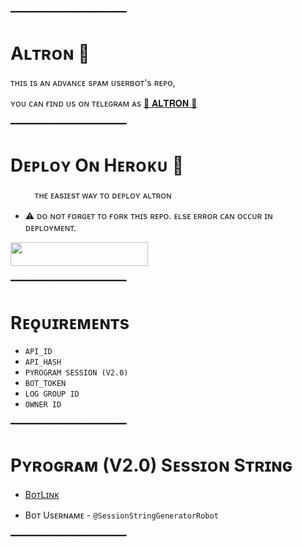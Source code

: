 ━━━━━━━━━━━━━━━━━━━━━━

# Aʟᴛʀᴏɴ 🖤
ᴛʜɪs ɪs ᴀɴ ᴀᴅᴠᴀɴᴄᴇ sᴘᴀᴍ ᴜsᴇʀʙᴏᴛ's ʀᴇᴘᴏ, 

ʏᴏᴜ ᴄᴀɴ ғɪɴᴅ ᴜs ᴏɴ ᴛᴇʟᴇɢʀᴀᴍ ᴀs  [🖤 𝐀𝐋𝐓𝐑𝐎𝐍 🖤](https://t.me/TheAltron)

━━━━━━━━━━━━━━━━━━━━━━
# Dᴇᴘʟᴏʏ Oɴ Hᴇʀᴏᴋᴜ​ 🚀
ㅤㅤㅤᴛʜᴇ ᴇᴀsɪᴇsᴛ ᴡᴀʏ ᴛᴏ ᴅᴇᴘʟᴏʏ ᴀʟᴛʀᴏɴ​

- ⚠️ ᴅᴏ ɴᴏᴛ ғᴏʀɢᴇᴛ ᴛᴏ ғᴏʀᴋ ᴛʜɪs ʀᴇᴘᴏ. ᴇʟsᴇ ᴇʀʀᴏʀ ᴄᴀɴ ᴏᴄᴄᴜʀ ɪɴ ᴅᴇᴘʟᴏʏᴍᴇɴᴛ.

<p align="left"><a href="https://dashboard.heroku.com/new?template=https://github.com/ExoticHero/AltSpam"> <img src="https://img.shields.io/badge/Deploy%20To%20Heroku-cyan?style=for-the-badge&logo=heroku" width="220" height="38.45"/></a></p>
━━━━━━━━━━━━━━━━━━━━━━

# Rᴇǫᴜɪʀᴇᴍᴇɴᴛs

- `API_ID`
- `API_HASH`
- `PYROGRAM SESSION (V2.0)`
- `BOT_TOKEN`
- `LOG GROUP ID`
- `OWNER ID`

━━━━━━━━━━━━━━━━━━━━━━


# Pʏʀᴏɢʀᴀᴍ (V2.0) Sᴇssɪᴏɴ Sᴛʀɪɴɢ

- [BᴏᴛLɪɴᴋ](https://t.me/SessionStringGeneratorRobot)

- Bᴏᴛ Usᴇʀɴᴀᴍᴇ - `@SessionStringGeneratorRobot`

━━━━━━━━━━━━━━━━━━━━━━
